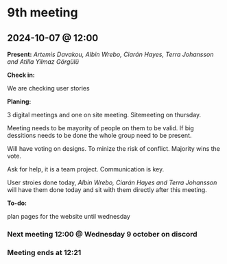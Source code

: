 # 9th meeting 
## 2024-10-07 @ 12:00

**Present:**
*Artemis Davakou,
Albin Wrebo, 
Ciarán Hayes, 
Terra Johansson and
Atilla Yilmaz Görgülü*

**Check in:**

We are checking user stories

**Planing:**

3 digital meetings and one on site meeting. Sitemeeting on thursday.

Meeting needs to be mayority of people on them to be valid. If big dessitions needs to be done the whole group need to be present.

Will have voting on designs. To minize the risk of conflict. Majority wins the vote.

Ask for help, it is a team project. Communication is key.

User stroies done today, *Albin Wrebo, Ciarán Hayes and Terra Johansson* will have them done today and sit with them directly after this meeting.

**To-do:**

plan pages for the website until wednesday


### Next meeting 12:00 @ Wednesday 9 october on discord

### Meeting ends at 12:21